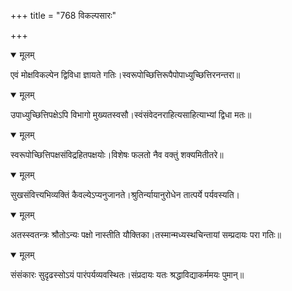 +++
title = "768 विकल्पसारः"

+++


<details open><summary>मूलम्</summary>

एवं मोक्षविकल्पेन द्विविधा ज्ञायते गतिः।स्वरूपोच्छित्तिरूपैपोपाध्युच्छित्तिरनन्तरा॥
</details>



<details open><summary>मूलम्</summary>

उपाध्युच्छित्तिपक्षेऽपि विभागो मुख्यतस्वसौ।स्वंसंवेदनराहित्यसाहित्याभ्यां द्विधा मतः॥
</details>



<details open><summary>मूलम्</summary>

स्वरूपोच्छित्तिपक्षसंविद्रहितपक्षयोः।विशेषः फलतो नैव वक्तुं शक्यमितीतरे॥
</details>



<details open><summary>मूलम्</summary>

सुखसंवित्त्यभिव्यक्तिं कैवल्येऽप्यनुजानते।श्रुतिर्न्यायानुरोधेन तात्पर्ये पर्यवस्यति।
</details>



<details open><summary>मूलम्</summary>

अतस्स्वतन्त्रः श्रौतोऽन्यः पक्षो नास्तीति यौक्तिका।तस्मान्मध्यस्थचिन्तायां सम्प्रदायः परा गतिः॥
</details>



<details open><summary>मूलम्</summary>

संसंकारः सुदृढस्सोऽयं पारंपर्यव्यवस्थितः।संप्रदायः यतः श्रद्धाविद्याकर्ममयः पुमान्॥
</details>

